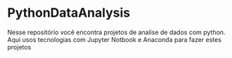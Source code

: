 # PythonDataAnalysis
Nesse repositório você encontra projetos de analise de dados com python. Aqui usos tecnologias com Jupyter Notbook e Anaconda para fazer estes projetos
